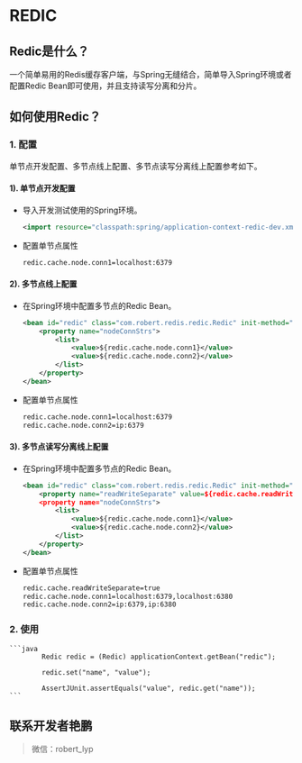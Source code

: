 # REDIC

## Redic是什么？

一个简单易用的Redis缓存客户端，与Spring无缝结合，简单导入Spring环境或者配置Redic Bean即可使用，并且支持读写分离和分片。

## 如何使用Redic？

### 1. 配置

单节点开发配置、多节点线上配置、多节点读写分离线上配置参考如下。

#### 1). 单节点开发配置

- 导入开发测试使用的Spring环境。

    ```xml
    <import resource="classpath:spring/application-context-redic-dev.xml"/>
    ```

- 配置单节点属性

    ```xml
    redic.cache.node.conn1=localhost:6379
    ```

#### 2). 多节点线上配置

- 在Spring环境中配置多节点的Redic Bean。

    ```xml
    <bean id="redic" class="com.robert.redis.redic.Redic" init-method="init">
        <property name="nodeConnStrs">
            <list>
                <value>${redic.cache.node.conn1}</value>
                <value>${redic.cache.node.conn2}</value>
            </list>
        </property>
    </bean>
    ```

- 配置单节点属性

    ```xml
    redic.cache.node.conn1=localhost:6379
    redic.cache.node.conn2=ip:6379
    ```

#### 3). 多节点读写分离线上配置

- 在Spring环境中配置多节点的Redic Bean。

    ```xml
    <bean id="redic" class="com.robert.redis.redic.Redic" init-method="init">
        <property name="readWriteSeparate" value=${redic.cache.readWriteSeparate}>
        <property name="nodeConnStrs">
            <list>
                <value>${redic.cache.node.conn1}</value>
                <value>${redic.cache.node.conn2}</value>
            </list>
        </property>
    </bean>
    ```

- 配置单节点属性

    ```xml
    redic.cache.readWriteSeparate=true
    redic.cache.node.conn1=localhost:6379,localhost:6380
    redic.cache.node.conn2=ip:6379,ip:6380
    ```

### 2. 使用

    ```java
            Redic redic = (Redic) applicationContext.getBean("redic");
    
            redic.set("name", "value");
    
            AssertJUnit.assertEquals("value", redic.get("name"));
    ```

## 联系开发者艳鹏

> 微信：robert_lyp